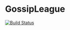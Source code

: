GossipLeague
============

[![Build Status](https://travis-ci.org/xavierjurado/GossipLeague.png)](https://travis-ci.org/xavierjurado/GossipLeague)
